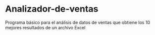 # Analizador-de-ventas
Programa básico para el análisis de datos de ventas que obtiene los 10 mejores resultados de un archivo Excel

